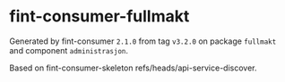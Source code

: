 # fint-consumer-fullmakt

Generated by fint-consumer `2.1.0` from tag `v3.2.0` on package `fullmakt` and component `administrasjon`.

Based on fint-consumer-skeleton refs/heads/api-service-discover.
